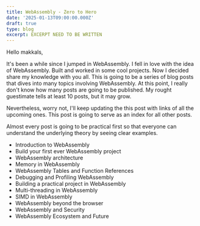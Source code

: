 ```yaml
---
title: WebAssembly - Zero to Hero
date: '2025-01-13T09:00:00.000Z'
draft: true
type: blog
excerpt: EXCERPT NEED TO BE WRITTEN
---
```


Hello makkals,

It's been a while since I jumped in WebAssembly. I fell in love with the idea of WebAssembly. Built and worked in some cool projects. Now I decided share my knowledge with you all. This is going to be a series of blog posts that dives into many topics involving WebAssembly. At this point, I really don't know how many posts are going to be published. My rought guestimate tells at least 10 posts, but it may grow.

Nevertheless, worry not, I'll keep updating the this post with links of all the upcoming ones. This post is going to serve as an index for all other posts.

Almost every post is going to be practical first so that everyone can understand the underlying theory by seeing clear examples.

- Introduction to WebAssembly
- Build your first ever WebAssembly project
- WebAssembly architecture
- Memory in WebAssembly
- WebAssembly Tables and Function References
- Debugging and Profiling WebAssembly
- Building a practical project in WebAssembly
- Multi-threading in WebAssembly
- SIMD in WebAssembly
- WebAssembly beyond the browser
- WebAssembly and Security
- WebAssembly Ecosystem and Future

